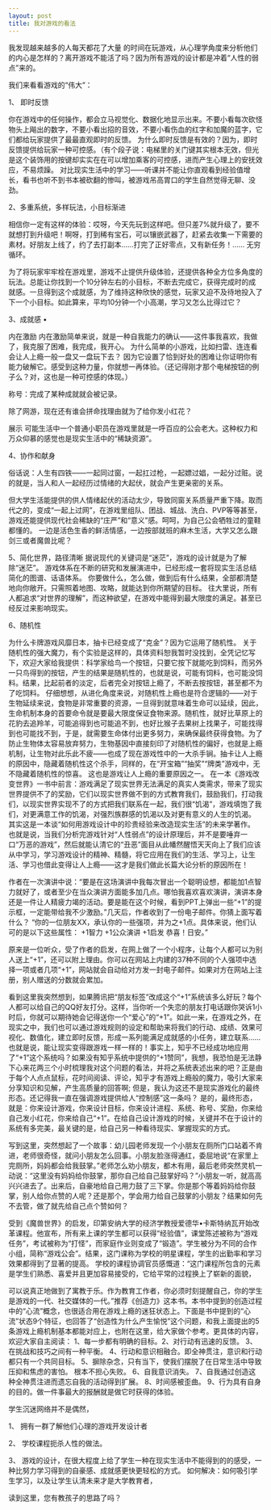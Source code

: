 ```yaml
---
layout: post
title: 我对游戏的看法
---
```


我发现越来越多的人每天都花了大量 的时间在玩游戏，从心理学角度来分析他们的内心是怎样的？离开游戏不能活了吗？因为所有游戏的设计都是冲着“人性的弱点”来的。

我们来看看游戏的“伟大”：

1、	即时反馈

你在游戏中的任何操作，都会立马视觉化、数据化地显示出来。不要小看每次砍怪物头上飚出的数字，不要小看出招的音效，不要小看伤血的红字和加魔的蓝字，它们都给玩家提供了最最直观即时的反馈。 为什么即时反馈是有效的？因为，即时反馈提供给玩家一种可控感。（有个段子说：电梯里的关门键其实根本无效，但光是这个装饰用的按键却实实在在可以增加乘客的可控感，进而产生心理上的安抚效应，不易烦躁。 对比现实生活中的学习——听课并不能让你直观看到经验值增长，看书也听不到书本被砍翻的惨叫，被游戏吊高胃口的学生自然觉得无聊、没劲。

2、多重系统，多样玩法，小目标渐进

相信你一定有这样的体验：哎呀，今天先玩到这样吧。但只差7%就升级了，要不就想打到升级吧！啊呀，打到稀有宝石，可以镶嵌武器了，赶紧去收集一下需要的素材。好朋友上线了，约了去打副本……打完了正好零点，又有新任务！…… 无穷循环。

为了将玩家牢牢栓在游戏里，游戏不止提供升级体验，还提供各种全方位多角度的玩法。总能让你找到一个10分钟左右的小目标，不断去完成它，获得完成时的成就感。一旦得到这个成就感，为了维持这种欣快的感觉，玩家又迫不及待地投入了下一个小目标。如此算来，平均10分钟一个小高潮，学习又怎么比得过它？

3、成就感 •

内在激励 内在激励简单来说，就是一种自我能力的确认——这件事我喜欢，我做了，我克服了困难，我完成，我开心。 为什么简单的小游戏，比如扫雷、连连看会让人上瘾一般一盘又一盘玩下去？ 因为它设置了恰到好处的困难让你证明你有能力破解它。感受到这种力量，你就想一再体验。（还记得刚才那个电梯按钮的例子么？对，这也是一种可控感的体现。）

称号：完成了某种成就就会被记录。

除了网游，现在还有谁会拼命找理由就为了给你发小红花？

展示 可能生活中一个普通小职员在游戏里就是一呼百应的公会老大。这种权力和万众仰慕的感觉也是现实生活中的“稀缺资源”。

4、协作和献身

俗话说：人生有四铁——一起同过窗，一起扛过枪，一起嫖过娼，一起分过赃。说的就是，当人和人一起经历过情绪的大起伏，就会产生更亲密的关系。

但大学生活能提供的供人情绪起伏的活动太少，导致同窗关系质量严重下降。取而代之的，变成“一起上过网”，在游戏里组队、团战、城战、洗白、PVP等等甚至，游戏还能提供现代社会稀缺的“庄严”和“意义”感。呵呵，为自己公会牺牲过的童鞋都懂的。 一边是活色生香的鲜活情感，一边按部就班的麻木生活，大学又怎么跟剑三或者魔兽比呢？

5、简化世界，路径清晰 据说现代的关键词是“迷茫”，游戏的设计就是为了解除“迷茫”。 游戏体系在不断的研究和发展演进中，已经形成一套将现实生活总结简化的图谱、话语体系。 你要做什么，怎么做，做到后有什么结果，全部都清楚地向你敞开。只需照着地图、攻略，就能达到你所期望的目标。 往大里说，所有人都追求“对世界的理解”，而这种欲望，在游戏中能得到最大限度的满足。甚至已经反过来影响现实。

6、随机性

为什么卡牌游戏风靡日本，抽卡已经变成了“克金”？因为它运用了随机性。 关于随机性的强大魔力，有个实验是这样的，具体资料恕我暂时没找到，全凭记忆写下，欢迎大家给我提供：科学家给鸟一个按钮，只要它按下就能吃到饲料，而另外一只鸟得到的按钮，产生的结果是随机性的，也就是说，可能有饲料，也可能没饲料。结果，比起前者的淡定，后者完全对按钮上瘾了，不断去按按钮，甚至都不为了吃饲料。 仔细想想，从进化角度来说，对随机性上瘾也是符合逻辑的——对于生物延续来说，食物是非常重要的资源，一旦得到就意味着生命可以延续，因此，生命机制本身的首要命令就是要最大限度保证食物来源。随机性，就好比草原上的花豹去追羚羊，可能追得到也可能追不到，也好比猴子去果树上找果子，可能找得到也可能找不到，于是，就需要生命体付出更多努力，来确保最终获得食物。为了防止生物体太容易放弃努力，生物基因中直接刻印了对随机性的偏好，也就是上瘾机制，让生物对此乐此不疲——也成了现在游戏性中的一大杀手锏。抽卡让人上瘾的原因中，隐藏着随机性这个杀手，同样的，在“开宝箱”“抽奖”“牌类”游戏中，无不隐藏着随机性的惊喜。 这也是游戏让人上瘾的重要原因之一。 在一本《游戏改变世界》一书中前言：游戏满足了现实世界无法满足的真实人类需求，带来了现实世界提供不了的奖励，它们以现实世界做不到的方式教育我们，鼓励我们，打动我们，以现实世界实现不了的方式把我们联系在一起，我们很“饥渴”，游戏填饱了我们，对更满意工作的饥渴，对强烈族群感的饥渴以及对更有意义的人生的饥渴。 其实这是一本谈“如何用游戏设计中的珍贵经验来改造现实生活”的未来学著作。 也就是说，当我们分析完游戏针对“人性弱点”的设计原理后，并不是要唾弃一口“万恶的游戏”，然后就能认清它的“丑恶”面目从此幡然醒悟天天向上了我们应该从中学习，学习游戏设计的精神、精髓，将它应用在我们的生活、学习上，让生活、学习也借此变得让人上瘾——这才是我们做此长篇大论分析的原因所在！

作者在一次演讲中说：“要是在这场演讲中我每次冒出一个聪明设想，都能加1点智力就好了，或者至少在当众演讲方面能多加几点。哪怕我喜欢喜欢演讲，演讲本身还是一件让人精疲力竭的活动。要是能在这个时候，看到PPT上弹出一些“+1”的提示框，一定能带给我不少激励。”几天后，作者收到了一份电子邮件。你猜上面写着什么？ “你的一位朋友XX，承认你的一些强项，并为之+1点。具体来说，他们认可的是以下这些属性： +1智力 +1公众演讲 +1启发 恭喜！日安。”

原来是一位听众，受了作者的启发，在网上做了一个小程序，让每个人都可以为别人送上“+1”，还可以附上理由。你可以在网站上内建的37种不同的个人强项中选择一项或者几项“+1”，网站就会自动给对方发一封电子邮件。如果对方在网站上注册，别人赠送的分数就会累加。

看到这里我突然想到，如果腾讯把“朋友标签”改成这个“+1”系统该多么好玩？每个人都可以给自己的QQ好友打分。这样，当你听一个失恋的朋友打电话跟你哭诉1小时后，你就可以期待她会记得送你一个“爱心”的“+1”。如此一来，在游戏之外，在现实之中，我们也可以通过游戏规则的设定和帮助来将我们的行动、成绩、效果可视化、数值化，建立即时反馈，形成一系列能满足成就感的小任务，建立联系……也就是说，能让现实变得跟游戏一样一样的！事实上，知乎不已经成功地应用了“+1”这个系统吗？如果没有知乎系统中提供的“+1赞同”，我想，我恐怕是无法静下心来花两三个小时梳理我对这个问题的看法，并将之系统表述出来的吧？正是由于每个人点点鼠标，花时间阅读、评论，知乎才有游戏上瘾般的魔力，吸引大家来分享知识和见解，产生高质量的回答啊; 但是，我认为这还不是现实游戏化的最终形态。还记得我一直在强调游戏提供给人“控制感”这一条吗？ 是的，最终形态，就是：你来设计游戏，你来设计目标，你来设计进程、系统、称号、奖励，你来给自己发小红花，你来给自己“+1”。在给自己设计游戏的时候，关键并不在于设计的系统有多完美，最关键的是，给自己另一种看待现实、掌握现实的方式。

写到这里，突然想起了一个故事：幼儿园老师发现一个小朋友在厕所门口站着不肯进，老师很奇怪，就问小朋友怎么回事。小朋友脸涨得通红，委屈地说“在家里上完厕所，妈妈都会给我鼓掌。”老师怎么劝小朋友，都木有用，最后老师突然灵机一动说：“这里没有妈妈给你鼓掌，那你自己给自己鼓掌好吗？”小朋友一听，就高高兴兴进去了。出来后，自豪地给自己用力鼓了三下掌。你是那个等着妈妈给你鼓掌，别人给你点赞的人呢？还是那个，学会用力给自己鼓掌的小朋友？结果如何先不去管，做了就先给自己点个赞如何？

受到《魔兽世界》的启发，印第安纳大学的经济学教授爱德华•卡斯特纳瓦开始改革课程。他宣布，所有来上课的学生都可以获得“经验值”，课堂陈述被称为“游戏任务”，考试被称为“打怪”，而家庭作业则变成了“锻造”。学生被分为不同的合作小组，简称“游戏公会”。结果，这门课称为学校的明星课程，学生的出勤率和学习效果都得到了显著的提高。 学校的课程协调官员感慨道：“这门课程所包含的元素是学生们熟悉、喜爱并且更加容易接受的，它给平常的过程换上了崭新的面貌，

可以说真正地做到了寓教于乐。作为教育工作者，你必须时刻提醒自己，你的学生是游戏的一代、社交媒体的一代。”推荐《创造力》这本书。本书中提到的创造过程中的“心流”概念，也很适合用在游戏上瘾的迷狂状态上。下面是书中提到的“心流”状态9个特征，也回答了“创造性为什么产生愉悦”这个问题，和我上面提出的5条游戏上瘾机制基本都能对应上，也附在这里，给大家做个参考。更具体的内容，欢迎大家自主阅读： 1、每一步都有明确的目标。2、对行动有迅速的反馈。 3、在挑战和技巧之间有一种平衡。 4、行动和意识相融合。即全神贯注，意识和行动都只有一个共同目标。 5、摒除杂念，只有当下，使我们摆脱了在日常生活中导致压抑和焦虑的害怕。 根本不担心失败。 6、自我意识消失。 7、自我通过创造这种全神贯注进而遗忘自我的活动得到扩展。 8、时间感被歪曲。 9、行为具有自身的目的。做一件事最大的报酬就是做它时获得的体验。

学生沉迷网络并不是偶然，

1、 拥有一群了解他们心理的游戏开发设计者

2、 学校课程扼杀人性的做法。

3、 游戏的设计，在很大程度上给了学生一种在现实生活中不能得到的的感受，一种比努力学习得到的自豪感、成就感更快更轻松的方式。 如何解决：如何吸引学生学习，以及让学生认清未来才是大学教育者，

读到这里，您有教孩子的思路了吗？
